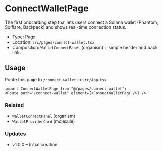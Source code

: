# ConnectWalletPage

The first onboarding step that lets users connect a Solana wallet (Phantom, Solflare, Backpack) and shows real-time connection status.

- Type: Page
- Location: `src/pages/connect-wallet.tsx`
- Composition: `WalletConnectPanel` (organism) + simple header and back link.

## Usage
Route this page to `/connect-wallet` in `src/App.tsx`:

```tsx
import ConnectWalletPage from "@/pages/connect-wallet";
<Route path="/connect-wallet" element={<ConnectWalletPage />} />
```

### Related
- `WalletConnectPanel` (organism)
- `WalletProviderCard` (molecule)

### Updates
- v1.0.0 – Initial creation
